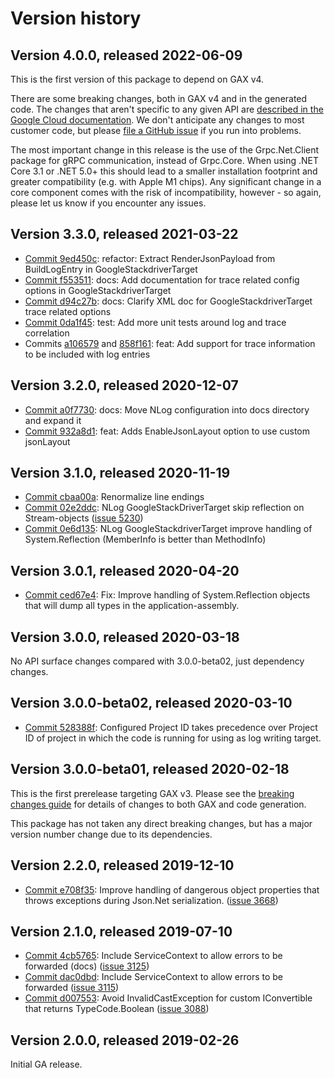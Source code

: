 # Version history

## Version 4.0.0, released 2022-06-09

This is the first version of this package to depend on GAX v4.

There are some breaking changes, both in GAX v4 and in the generated
code. The changes that aren't specific to any given API are [described in the Google Cloud
documentation](https://cloud.google.com/dotnet/docs/reference/help/breaking-gax4).
We don't anticipate any changes to most customer code, but please [file a
GitHub issue](https://github.com/googleapis/google-cloud-dotnet/issues/new/choose)
if you run into problems.

The most important change in this release is the use of the Grpc.Net.Client package
for gRPC communication, instead of Grpc.Core. When using .NET Core 3.1 or .NET 5.0+
this should lead to a smaller installation footprint and greater compatibility (e.g.
with Apple M1 chips). Any significant change in a core component comes with the risk
of incompatibility, however - so again, please let us know if you encounter any
issues.


## Version 3.3.0, released 2021-03-22

- [Commit 9ed450c](https://github.com/googleapis/google-cloud-dotnet/commit/9ed450c): refactor: Extract RenderJsonPayload from BuildLogEntry in GoogleStackdriverTarget
- [Commit f553511](https://github.com/googleapis/google-cloud-dotnet/commit/f553511): docs: Add documentation for trace related config options in GoogleStackdriverTarget
- [Commit d94c27b](https://github.com/googleapis/google-cloud-dotnet/commit/d94c27b): docs: Clarify XML doc for GoogleStackdriverTarget trace related options
- [Commit 0da1f45](https://github.com/googleapis/google-cloud-dotnet/commit/0da1f45): test: Add more unit tests around log and trace correlation
- Commits [a106579](https://github.com/googleapis/google-cloud-dotnet/commit/a106579) and [858f161](https://github.com/googleapis/google-cloud-dotnet/commit/858f161): feat: Add support for trace information to be included with log entries

## Version 3.2.0, released 2020-12-07

- [Commit a0f7730](https://github.com/googleapis/google-cloud-dotnet/commit/a0f7730): docs: Move NLog configuration into docs directory and expand it
- [Commit 932a8d1](https://github.com/googleapis/google-cloud-dotnet/commit/932a8d1): feat: Adds EnableJsonLayout option to use custom jsonLayout

## Version 3.1.0, released 2020-11-19

- [Commit cbaa00a](https://github.com/googleapis/google-cloud-dotnet/commit/cbaa00a): Renormalize line endings
- [Commit 02e2ddc](https://github.com/googleapis/google-cloud-dotnet/commit/02e2ddc): NLog GoogleStackDriverTarget skip reflection on Stream-objects ([issue 5230](https://github.com/googleapis/google-cloud-dotnet/issues/5230))
- [Commit 0e6d135](https://github.com/googleapis/google-cloud-dotnet/commit/0e6d135): NLog GoogleStackdriverTarget improve handling of System.Reflection (MemberInfo is better than MethodInfo)

## Version 3.0.1, released 2020-04-20

- [Commit ced67e4](https://github.com/googleapis/google-cloud-dotnet/commit/ced67e4): Fix: Improve handling of System.Reflection objects that will dump all types in the application-assembly.

## Version 3.0.0, released 2020-03-18

No API surface changes compared with 3.0.0-beta02, just dependency
changes.

## Version 3.0.0-beta02, released 2020-03-10

- [Commit 528388f](https://github.com/googleapis/google-cloud-dotnet/commit/528388f): Configured Project ID takes precedence over Project ID of project in which the code is running for using as log writing target.

## Version 3.0.0-beta01, released 2020-02-18

This is the first prerelease targeting GAX v3. Please see the [breaking changes
guide](https://cloud.google.com/dotnet/docs/reference/help/breaking-gax2)
for details of changes to both GAX and code generation.

This package has not taken any direct breaking changes, but has a major version number change due to its dependencies.

## Version 2.2.0, released 2019-12-10

- [Commit e708f35](https://github.com/googleapis/google-cloud-dotnet/commit/e708f35): Improve handling of dangerous object properties that throws exceptions during Json.Net serialization. ([issue 3668](https://github.com/googleapis/google-cloud-dotnet/issues/3668))

## Version 2.1.0, released 2019-07-10

- [Commit 4cb5765](https://github.com/googleapis/google-cloud-dotnet/commit/4cb5765): Include ServiceContext to allow errors to be forwarded (docs) ([issue 3125](https://github.com/googleapis/google-cloud-dotnet/issues/3125))
- [Commit dac0dbd](https://github.com/googleapis/google-cloud-dotnet/commit/dac0dbd): Include ServiceContext to allow errors to be forwarded ([issue 3115](https://github.com/googleapis/google-cloud-dotnet/issues/3115))
- [Commit d007553](https://github.com/googleapis/google-cloud-dotnet/commit/d007553): Avoid InvalidCastException for custom IConvertible that returns TypeCode.Boolean ([issue 3088](https://github.com/googleapis/google-cloud-dotnet/issues/3088))

## Version 2.0.0, released 2019-02-26

Initial GA release.
